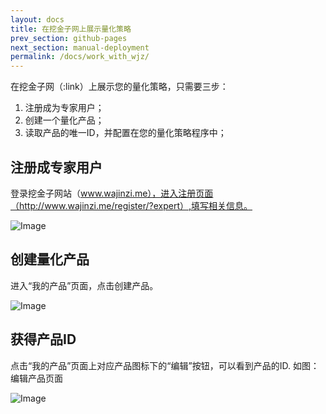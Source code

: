 ```yaml
---
layout: docs
title: 在挖金子网上展示量化策略  
prev_section: github-pages
next_section: manual-deployment
permalink: /docs/work_with_wjz/
---
```


在挖金子网（:link）上展示您的量化策略，只需要三步：
1. 注册成为专家用户；
2. 创建一个量化产品；
3. 读取产品的唯一ID，并配置在您的量化策略程序中；

## 注册成专家用户
登录挖金子网站（www.wajinzi.me），进入注册页面（http://www.wajinzi.me/register/?expert）,填写相关信息。

![Image](images/register.png)

## 创建量化产品

进入“我的产品”页面，点击创建产品。

![Image](images/create_prod.png)


## 获得产品ID

点击“我的产品”页面上对应产品图标下的“编辑”按钮，可以看到产品的ID.
如图：
编辑产品页面

![Image](images/edit_prod.png)
